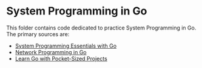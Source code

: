 # System Programming in Go

This folder contains code dedicated to practice System Programming in Go. The primary sources are:

* [System Programming Essentials with Go](https://www.amazon.com/System-Programming-Essentials-networking-efficiency/dp/1837634130)
* [Network Programming in Go](https://www.amazon.com/Network-Programming-Go-Adam-Woodbeck/dp/1718500882)
* [Learn Go with Pocket-Sized Projects](https://www.manning.com/books/learn-go-with-pocket-sized-projects)